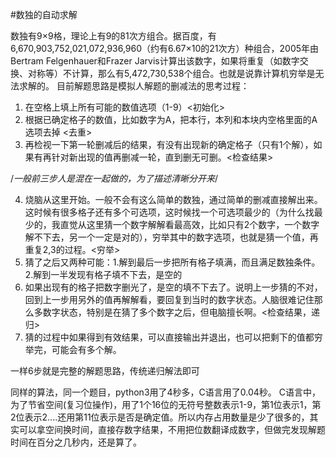 #数独的自动求解

  数独有9×9格，理论上有9的81次方组合。据百度，有6,670,903,752,021,072,936,960（约有6.67×10的21次方）种组合，2005年由Bertram Felgenhauer和Frazer Jarvis计算出该数字，如果将重复（如数字交换、对称等）不计算，那么有5,472,730,538个组合。也就是说靠计算机穷举是无法求解的。
  目前解题思路是模拟人解题的删减法的思考过程：
  1. 在空格上填上所有可能的数值选项（1-9）<初始化>
  2. 根据已确定格子的数值，比如数字为A，把本行，本列和本块内空格里面的A选项去掉 <去重>
  3. 再检视一下第一轮删减后的结果，有没有出现新的确定格子（只有1个解），如果有再针对新出现的值再删减一轮，直到删无可删。<检查结果>

 /*一般前三步人是混在一起做的，为了描述清晰分开来*/
 
  4. 烧脑从这里开始。一般不会有这么简单的数独，通过简单的删减直接解出来。这时候有很多格子还有多个可选项，这时候找一个可选项最少的（为什么找最少的，我直觉从这里猜一个数字解解看最高效，比如只有2个数字，一个数字解不下去，另一个一定是对的），穷举其中的数字选项，也就是猜一个值，再重复2,3的过程。<穷举>
  5. 猜了之后又两种可能：1.解到最后一步把所有格子填满，而且满足数独条件。2.解到一半发现有格子填不下去，是空的
  6. 如果出现有的格子把数字删光了，是空的填不下去了。说明上一步猜的不对，回到上一步用另外的值再解解看，要回复到当时的数字状态。人脑很难记住那么多数字状态，特别是在猜了多个数字之后，但电脑擅长啊。<检查结果，递归>
  7. 猜的过程中如果得到有效结果，可以直接输出并退出，也可以把剩下的值都穷举完，可能会有多个解。
  
  一样6步就是完整的解题思路，传统递归解法即可

 
同样的算法，同一个题目，python3用了4秒多，C语言用了0.04秒。
C语言中，为了节省空间(复习位操作)，用了1个16位的无符号整数表示1-9，第1位表示1，第2位表示2....还用第11位表示是否是确定值。所以内存占用数量是少了很多的，其实可以拿空间换时间，直接存数字结果，不用把位数翻译成数字，但做完发现解题时间在百分之几秒内，还是算了。
 
